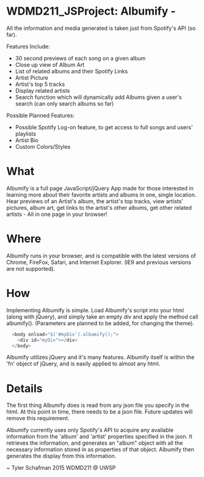 # WDMD211_JSProject: Albumify -

All the information and media generated is taken just from Spotify's API (so far).

Features Include:
  - 30 second previews of each song on a given album
  - Close up view of Album Art
  - List of related albums and their Spotify Links
  - Artist Picture
  - Artist's top 5 tracks
  - Display related artists
  - Search function which will dynamically add Albums given a user's search (can only search albums so far)

Possible Planned Features:
  - Possible Spotify Log-on feature, to get access to full songs and users' playlists
  - Artist Bio
  - Custom Colors/Styles

# What

Albumify is a full page JavaScript/jQuery App made for those interested in learning more about their favorite artists and albums in one, single location. Hear previews of an Artist's album, the artist's top tracks, view artists' pictures, album art, get links to the artist's other albums, get other related artists - All in one page in your browser!

# Where

Albumify runs in your browser, and is compatible with the latest versions of Chrome, FireFox, Safari, and Internet Explorer. (IE9 and previous versions are not supported).

# How

Implementing Albumify is simple. Load Albumify's script into your html (along with jQuery), and simply take an empty div and apply the method call albumify(). (Parameters are planned to be added, for changing the theme).

```js
  <body onload="$('#myDiv').albumify();">
    <div id="myDiv"></div>
  </body>
```

Albumify utilizes jQuery and it's many features. Albumify itself is within the 'fn' object of jQuery, and is easily applied to almost any html.

# Details

The first thing Albumify does is read from any json file you specify in the html. At this point in time, there needs to be a json file. Future updates will remove this requirement.

Albumify currently uses only Spotify's API to acquire any available information from the 'album' and 'artist' properties specified in the json. It retrieves the information, and generates an "album" object with all the necessary information stored in as properties of that object. Albumify then generates the display from this information.

~ Tyler Schafman 2015
  WDMD211 @ UWSP
